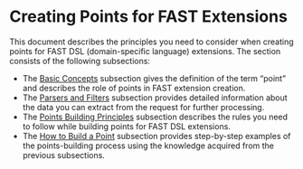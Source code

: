 [link-basics]:              basics.md
[link-parsers]:             parsers.md
[link-principles]:          principles.md
[link-construction]:        construction.md

# Creating Points for FAST Extensions

This document describes the principles you need to consider when creating points for FAST DSL (domain-specific language) extensions. The section consists of the following subsections:
* The [Basic Concepts][link-basics] subsection gives the definition of the term “point” and describes the role of points in FAST extension creation.
* The [Parsers and Filters][link-parsers] subsection provides detailed information about the data you can extract from the request for further processing.
* The [Points Building Principles][link-principles] subsection describes the rules you need to follow while building points for FAST DSL extensions.
* The [How to Build a Point][link-construction] subsection provides step-by-step examples of the points-building process using the knowledge acquired from the previous subsections.